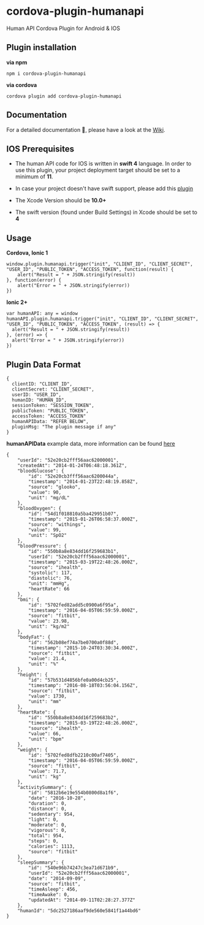 # cordova-plugin-humanapi
Human API Cordova Plugin for Android & IOS

<b><h2>Plugin installation</h2></b>

<b>via npm</b> 

    npm i cordova-plugin-humanapi

<b>via cordova</b>

    cordova plugin add cordova-plugin-humanapi


<b><h2>Documentation</h2></b>

For a detailed documentation 📔, please have a look at the [Wiki](https://github.com/vikramezhil/cordova-plugin-humanapi/wiki).

<b><h2>IOS Prerequisites</h2></b>

* The human API code for IOS is written in <b>swift 4</b> language. In order to use this plugin, your project deployment target should be set to a minimum of <b>11</b>.

* In case your project doesn't have swift support, please add this [plugin](https://github.com/akofman/cordova-plugin-add-swift-support)

* The Xcode Version should be <b>10.0+</b>

* The swift version (found under Build Settings) in Xcode should be set to <b>4</b>

<b><h2>Usage</h2></b>

<b>Cordova, Ionic 1</b>

    window.plugin.humanapi.trigger("init", "CLIENT_ID", "CLIENT_SECRET", "USER_ID", "PUBLIC_TOKEN", "ACCESS_TOKEN", function(result) {
        alert("Result = " + JSON.stringify(result))
    }, function(error) {
        alert("Error = " + JSON.stringify(error))
    })

<b>Ionic 2+</b>

    var humanAPI: any = window
    humanAPI.plugin.humanapi.trigger("init", "CLIENT_ID", "CLIENT_SECRET", "USER_ID", "PUBLIC_TOKEN", "ACCESS_TOKEN", (result) => {
      alert("Result = " + JSON.stringify(result))
    }, (error) => {
      alert("Error = " + JSON.stringify(error))
    })
    
<b><h2>Plugin Data Format</h2></b>

    {
      clientID: "CLIENT_ID",
      clientSecret: "CLIENT_SECRET",
      userID: "USER_ID",
      humanID: "HUMAN_ID",
      sessionToken: "SESSION_TOKEN",
      publicToken: "PUBLIC_TOKEN",
      accessToken: "ACCESS_TOKEN"
      humanAPIData: "REFER BELOW", 
      pluginMsg: "The plugin message if any"
    }
    
<b>humanAPIData</b> example data, more information can be found [here](https://reference.humanapi.co/v2.1/docs/data-overview)

    {
        "userId": "52e20cb2fff56aac62000001",
        "createdAt": "2014-01-24T06:48:18.361Z",
        "bloodGlucose": {
            "id": "52e20cb3fff56aac6200044a",
            "timestamp": "2014-01-23T22:48:19.858Z",
            "source": "glooko",
            "value": 90,
            "unit": "mg/dL"
        },
        "bloodOxygen": {
            "id": "54d1f018810a5ba429951b07",
            "timestamp": "2015-01-26T06:58:37.000Z",
            "source": "withings",
            "value": 99,
            "unit": "SpO2"
        },
        "bloodPressure": {
            "id": "550b8a8e834dd16f259683b1",
            "userId": "52e20cb2fff56aac62000001",
            "timestamp": "2015-03-19T22:48:26.000Z",
            "source": "ihealth",
            "systolic": 117,
            "diastolic": 76,
            "unit": "mmHg",
            "heartRate": 66
        },
        "bmi": {
            "id": "5702fed82add5c0900a6f95a",
            "timestamp": "2016-04-05T06:59:59.000Z",
            "source": "fitbit",
            "value": 23.98,
            "unit": "kg/m2"
        },
        "bodyFat": {
            "id": "562b08ef74a7be0700a0f88d",
            "timestamp": "2015-10-24T03:30:34.000Z",
            "source": "fitbit",
            "value": 21.4,
            "unit": "%"
        },
        "height": {
            "id": "57b531d4856bfe0a00d4cb25",
            "timestamp": "2016-08-18T03:56:04.156Z",
            "source": "fitbit",
            "value": 1730,
            "unit": "mm"
        },
        "heartRate": {
            "id": "550b8a8e834dd16f259683b2",
            "timestamp": "2015-03-19T22:48:26.000Z",
            "source": "ihealth",
            "value": 66,
            "unit": "bpm"
        },
        "weight": {
            "id": "5702fed8dfb2210c00af7405",
            "timestamp": "2016-04-05T06:59:59.000Z",
            "source": "fitbit",
            "value": 71.7,
            "unit": "kg"
        },
        "activitySummary": {
            "id": "5812b6e19e554b0800d8a1f6",
            "date": "2016-10-28",
            "duration": 0,
            "distance": 0,
            "sedentary": 954,
            "light": 0,
            "moderate": 0,
            "vigorous": 0,
            "total": 954,
            "steps": 0,
            "calories": 1113,
            "source": "fitbit"
        },
        "sleepSummary": {
            "id": "540e96b74247c3ea71d671b9",
            "userId": "52e20cb2fff56aac62000001",
            "date": "2014-09-09",
            "source": "fitbit",
            "timeAsleep": 456,
            "timeAwake": 0,
            "updatedAt": "2014-09-11T02:28:27.377Z"
        },
        "humanId": "5dc2527186aaf9de560e5841f1a44bd6"
    }
